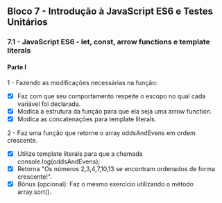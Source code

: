 ## Bloco 7 - Introdução à JavaScript ES6 e Testes Unitários
   ### 7.1 - JavaScript ES6 - let, const, arrow functions e template literals

#### Parte I

1 - Fazendo as modificações necessárias na função:
- [x] Faz com que seu comportamento respeite o escopo no qual cada variável foi declarada.
- [x] Modica a estrutura da função para que ela seja uma arrow function.
- [x] Modica as concatenações para template literals.

2 - Faz uma função que retorne o array oddsAndEvens em ordem crescente.

- [x] Utilize template literals para que a chamada console.log(oddsAndEvens); 
- [x] Retorna "Os números 2,3,4,7,10,13 se encontram ordenados de forma crescente!".
- [x] Bônus (opcional): Faz o mesmo exercício utilizando o método array.sort(). 
